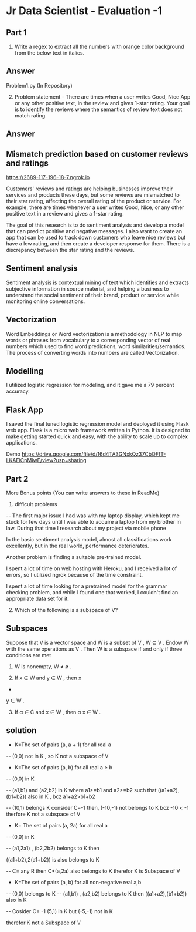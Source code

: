 
# Jr Data Scientist - Evaluation -1 


## Part 1
1. Write a regex to extract all the numbers with orange color background from the below text in italics.
## Answer
Problem1.py (In Repository)

2. Problem statement - There are times when a user writes Good, Nice App or any other positive text, in the review and gives 1-star rating. Your goal is to identify the reviews where the semantics of review text does not match rating. 
## Answer

## Mismatch prediction based on customer reviews and ratings

 https://2689-117-196-18-7.ngrok.io 

Customers' reviews and ratings are helping businesses improve their services and products these days, but some reviews are mismatched to their star rating, affecting the overall rating of the product or service. For example, there are times whenever a user writes Good, Nice, or any other positive text in a review and gives a 1-star rating.

The goal of this research is to do sentiment analysis and develop a model that can predict positive and negative messages. I also want to create an app that can be used to track down customers who leave nice reviews but have a low rating, and then create a developer response for them. There is a discrepancy between the star rating and the reviews.

## Sentiment analysis
Sentiment analysis is contextual mining of text which identifies and extracts subjective information in source material, and helping a business to understand the social sentiment of their brand, product or service while monitoring online conversations.
## Vectorization
Word Embeddings or Word vectorization is a methodology in NLP to map words or phrases from vocabulary to a corresponding vector of real numbers which used to find word predictions, word similarities/semantics. The process of converting words into numbers are called Vectorization.
## Modelling
I utilized logistic regression for modeling, and it gave me a 79 percent accuracy.
 ## Flask App
 I saved the final tuned logistic regression model and deployed it using Flask web app. Flask is a micro web framework written in Python. It is designed to make getting started quick and easy, with the ability to scale up to complex applications.

Demo https://drive.google.com/file/d/16d4TA3GNxkQz37CbQFfT-LKAElCpMiwE/view?usp=sharing

## Part 2 
More Bonus points (You can write answers to these in ReadMe)

1. difficult problems


-- The first major issue I had was with my laptop display, which kept me stuck for few days until I was able to acquire a laptop from my brother in law. During that time I research about my project via mobile phone

In the basic sentiment analysis model, almost all classifications work excellently, but in the real world, performance deteriorates.

Another problem is finding a suitable pre-trained model.

I spent a lot of time on web hosting with Heroku, and I received a lot of errors, so I utilized ngrok because of the time constraint.

I spent a lot of time looking for a pretrained model for the grammar checking problem, and while I found one that worked, I couldn't find an appropriate data set for it.


2. Which of the following is a subspace of V?


## Subspaces
Suppose that 
V
 is a vector space and 
W
 is a subset of 
V
, 
W
⊆
V
. Endow 
W
 with the same operations as 
V
. Then 
W
 is a subspace if and only if three conditions are met

 1. W is nonempty, 
W
≠
∅
.

2. If 
x
∈
W
 and 
y
∈
W
, then 
x
+
y
∈
W
.

3. If 
α
∈
C
 and 
x
∈
W
, then 
α
x
∈
W
.

## solution
- K=The set of pairs (a, a + 1) for all real a

-- (0,0) not in K , so K not a subspace of V

- K=The set of pairs (a, b) for all real a ≥ b

-- (0,0) in K 

-- (a1,b1) and (a2,b2) in K where a1>=b1 and a2>=b2
such that ((a1+a2),(b1+b2)) also in K , bcz a1+a2>b1+b2

-- (10,1) belongs K
consider C=-1
then, (-10,-1) not belongs to K bcz  -10 < -1
therfore K not a subspace of V

- K= The set of pairs (a, 2a) for all real a

-- (0,0) in K

-- (a1,2a1) , (b2,2b2) belongs to K then

((a1+b2),2(a1+b2)) is also belongs to K

-- C= any R
then C*(a,2a) also belongs to K
therefor K is Subspace of V

- K=The set of pairs (a, b) for all non-negative real a,b

-- (0,0) belongs to K
-- (a1,b1) , (a2,b2) belongs to K then
((a1+a2),(b1+b2)) also in K

-- Cosider C= -1
 (5,1) in K but (-5,-1) not in K

 therefor K not a Subspace of V